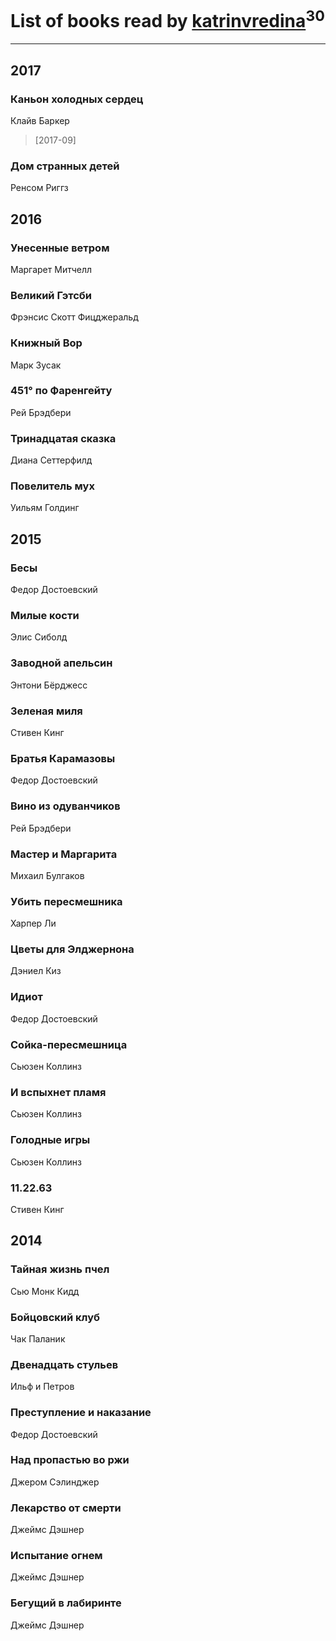 # List of books read by [katrinvredina](http://vk.com/id2336755)<sup>30</sup>
---

## 2017

### Каньон холодных сердец
Клайв Баркер
> [2017-09] 


### Дом странных детей
Ренсом Риггз



## 2016

### Унесенные ветром
Маргарет Митчелл


### Великий Гэтсби
Фрэнсис Скотт Фицджеральд


### Книжный Вор
Марк Зусак


### 451° по Фаренгейту
Рей Брэдбери


### Тринадцатая сказка
Диана Сеттерфилд


### Повелитель мух
Уильям Голдинг



## 2015

### Бесы
Федор Достоевский


### Милые кости
Элис Сиболд


### Заводной апельсин
Энтони Бёрджесс


### Зеленая миля
Стивен Кинг


### Братья Карамазовы
Федор Достоевский


### Вино из одуванчиков
Рей Брэдбери


### Мастер и Маргарита
Михаил Булгаков


### Убить пересмешника
Харпер Ли


### Цветы для Элджернона
Дэниел Киз


### Идиот
Федор Достоевский


### Сойка-пересмешница
Сьюзен Коллинз


### И вспыхнет пламя
Сьюзен Коллинз


### Голодные игры
Сьюзен Коллинз


### 11.22.63
Стивен Кинг



## 2014

### Тайная жизнь пчел
Сью Монк Кидд


### Бойцовский клуб
Чак Паланик


### Двенадцать стульев
Ильф и Петров


### Преступление и наказание
Федор Достоевский


### Над пропастью во ржи
Джером Сэлинджер


### Лекарство от смерти
Джеймс Дэшнер


### Испытание огнем
Джеймс Дэшнер


### Бегущий в лабиринте
Джеймс Дэшнер



